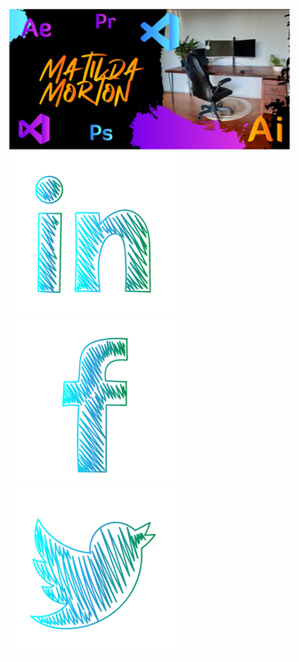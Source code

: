<div id="header" align="center">
  <img src="https://github.com/matildamort/matildamort/blob/main/Banner-1.png"/>
</div>

<div id="badges">
  <a href="https://www.linkedin.com/in/matildamorton/">
    <img src="https://github.com/matildamort/matildamort/blob/main/LI.png" alt="LinkedIn Badge"/>
  </a>
  <a href="https://www.facebook.com/matilda.morton">
    <img src="https://github.com/matildamort/matildamort/blob/main/FB.png" alt="Facebook icon"/>
  </a>
  <a href="https://twitter.com/Matilda74190430">
    <img src="https://github.com/matildamort/matildamort/blob/main/TW.png" alt="Twitter Badge"/>
  </a>
</div>


<!--
**matildamort/matildamort** is a ✨ _special_ ✨ repository because its `README.md` (this file) appears on your GitHub profile.

Here are some ideas to get you started:

- 🔭 I’m currently working on ...
- 🌱 I’m currently learning ...
- 👯 I’m looking to collaborate on ...
- 🤔 I’m looking for help with ...
- 💬 Ask me about ...
- 📫 How to reach me: ...
- 😄 Pronouns: ...
- ⚡ Fun fact: ...
-->
